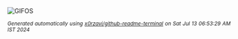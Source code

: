 <div align="justify">
<picture>
    <source media="(prefers-color-scheme: dark)" srcset="https://i.ibb.co/RYYM7v1/output-gif.gif">
    <source media="(prefers-color-scheme: light)" srcset="https://i.ibb.co/RYYM7v1/output-gif.gif">
    <img alt="GIFOS" src="https://i.ibb.co/RYYM7v1/output-gif.gif">
</picture>

<sub><i>Generated automatically using [x0rzavi/github-readme-terminal](https://github.com/x0rzavi/github-readme-terminal) on Sat Jul 13 06:53:29 AM IST 2024</i></sub>

<!-- <details>
<summary>More details</summary>

</details> -->
</div>

<!-- Image deletion URL: https://ibb.co/177pbv3/81c72472061d41312a2ae93d4f6162cf -->